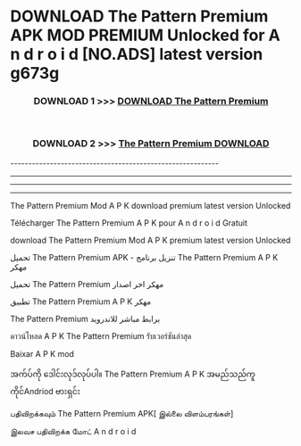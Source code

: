 # DOWNLOAD The Pattern Premium  APK MOD PREMIUM Unlocked for A n d r o i d [NO.ADS] latest version g673g 



<div align="center">

<h3>DOWNLOAD 1 >>> <a href="https://getmod2.web.app/?judul=The Pattern Premium ">DOWNLOAD The Pattern Premium </a></h3><br>

<h3>DOWNLOAD 2 >>> <a href="https://getmod2.web.app/?judul=The Pattern Premium ">The Pattern Premium  DOWNLOAD </a></h3>

</div>
----------------------------------------------------------

----------------------------------------------------------

----------------------------------------------------------

----------------------------------------------------------

The Pattern Premium  Mod A P K download premium latest version Unlocked

Télécharger The Pattern Premium  A P K pour A n d r o i d Gratuit

download The Pattern Premium  Mod A P K premium latest version Unlocked

تحميل The Pattern Premium  APK - تنزيل برنامج The Pattern Premium  A P K مهكر

تحميل The Pattern Premium  مهكر اخر اصدار

تطبيق The Pattern Premium  A P K مهكر

The Pattern Premium  برابط مباشر للاندرويد

ดาวน์โหลด A P K The Pattern Premium  รับเวอร์ชันล่าสุด

Baixar A P K mod

အက်ပ်ကို ဒေါင်းလုဒ်လုပ်ပါ။ The Pattern Premium  A P K အမည်သည်ကူကိုင်Andriod ဗားရှင်း

பதிவிறக்கவும் The Pattern Premium  APK[ இல்லை விளம்பரங்கள்] 
 
இலவச பதிவிறக்க மோட் A n d r o i d



